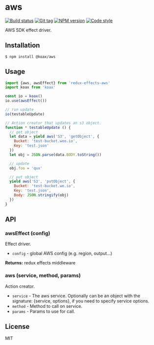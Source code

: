 
# aws

[![Build status][travis-image]][travis-url]
[![Git tag][git-image]][git-url]
[![NPM version][npm-image]][npm-url]
[![Code style][standard-image]][standard-url]

AWS SDK effect driver.

## Installation

    $ npm install @koax/aws

## Usage

```js
import {aws, awsEffect} from 'redux-effects-aws'
import koax from 'koax'

const io = koax()
io.use(awsEffect())

// run update
io(testableUpdate)

// Action creator that updates an s3 object.
function * testableUpdate () {
  // get object
  let data = yield aws('S3', 'getObject', {
    Bucket: 'test-bucket.weo.io',
    Key: 'test.json'
  })
  let obj = JSON.parse(data.BODY.toString())

  // update
  obj.foo = 'qux'

  // put object
  yield aws('S3', 'putObject', {
    Bucket: 'test-bucket.we.io',
    Key: 'test.json',
    Body: JSON.stringify(obj)
  })
}
```

## API

### awsEffect (config)
Effect driver.

- `config` - global AWS config (e.g. region, output...)

**Returns:** redux effects middleware

### aws (service, method, params)
Action creator.

  - `service` - The aws service. Optionally can be an object with the signature:
                {service, options}, if you need to specify service options.
  - `method` - Method to call on service.
  - `params` - Params to use for call.


## License

MIT

[travis-image]: https://img.shields.io/travis/koaxjs/aws.svg?style=flat-square
[travis-url]: https://travis-ci.org/koaxjs/aws
[git-image]: https://img.shields.io/github/tag/koaxjs/aws.svg
[git-url]: https://github.com/koaxjs/aws
[standard-image]: https://img.shields.io/badge/code%20style-standard-brightgreen.svg?style=flat
[standard-url]: https://github.com/feross/standard
[npm-image]: https://img.shields.io/npm/v/@koax/aws.svg?style=flat-square
[npm-url]: https://npmjs.org/package/@koax/aws
